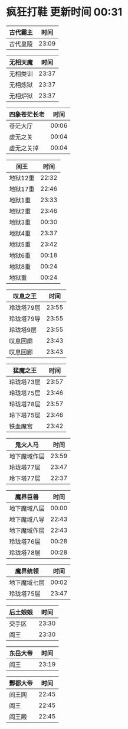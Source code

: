 # 疯狂打鞋 更新时间 00:31

| 古代霸主   | 时间    |
|--------|-------|
| 古代皇陵 | 23:09 |

| 无相天魔   | 时间    |
|--------|-------|
| 无相类训 | 23:37 |
| 无相炼狱 | 23:37 |
| 无相炉狱 | 23:37 |

| 四象苍茫长老   | 时间    |
|--------|-------|
| 苍茫大厅 | 00:06 |
| 虚无之关 | 00:04 |
| 虚无之关掉 | 00:04 |

| 间王   | 时间    |
|--------|-------|
| 地狱12重 | 22:32 |
| 地狱17重 | 22:46 |
| 地狱1重 | 23:33 |
| 地狱2重 | 23:46 |
| 地狱3重 | 00:30 |
| 地狱4重 | 23:37 |
| 地狱5重 | 23:42 |
| 地狱6重 | 00:18 |
| 地狱8重 | 00:24 |
| 地狱重 | 00:24 |

| 叹息之王   | 时间    |
|--------|-------|
| 玲珑塔79层 | 23:55 |
| 玲珑塔79导 | 23:55 |
| 玲珑塔9层 | 23:55 |
| 叹息回廓 | 23:43 |
| 叹息回廊 | 23:43 |

| 猛魔之王   | 时间    |
|--------|-------|
| 玲珑塔73层 | 23:57 |
| 玲珑塔75层 | 23:46 |
| 玲珑塔78层 | 23:57 |
| 玲下塔75层 | 23:46 |
| 铁血魔宫 | 23:42 |

| 鬼火人马   | 时间    |
|--------|-------|
| 地下魔域作层 | 23:59 |
| 玲珑塔77层 | 23:47 |
| 玲下塔77层 | 22:37 |

| 魔界巨兽   | 时间    |
|--------|-------|
| 地下魔域八层 | 00:00 |
| 地下魔域八导 | 22:43 |
| 地下魔域作层 | 22:43 |
| 玲珑塔76层 | 00:28 |
| 玲珑塔78层 | 00:28 |

| 魔界统领   | 时间    |
|--------|-------|
| 地下魔域七层 | 00:02 |
| 玲珑塔75层 | 23:47 |

| 后土娘娘   | 时间    |
|--------|-------|
| 交手区 | 23:30 |
| 阎王 | 23:30 |

| 东岳大帝   | 时间    |
|--------|-------|
| 阎王 | 23:19 |

| 酆都大帝   | 时间    |
|--------|-------|
| 间王网 | 22:45 |
| 阎王 | 22:45 |
| 阎王殿 | 22:45 |